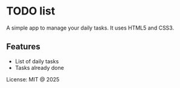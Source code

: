 # TODO list
A simple app to manage your daily tasks.
It uses HTML5 and CSS3.

## Features
* List of daily tasks
* Tasks already done

License: MIT @ 2025
